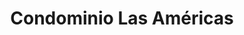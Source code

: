 ---
title: "Condominio Las Américas"
url: /san-jose/condominio-las-americas/
shop: Einkaufszentrum
---